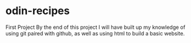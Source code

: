# odin-recipes
First Project
By the end of this project I will have built up my knowledge of using git paired with github, as well as using html to build a basic website.